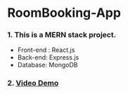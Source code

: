 # RoomBooking-App
### 1. This is a MERN stack project. 
* Front-end : React.js
* Back-end: Express.js
* Database: MongoDB
### 2. [Video Demo](https://www.youtube.com/shorts/Fotr1I2RghQ)
